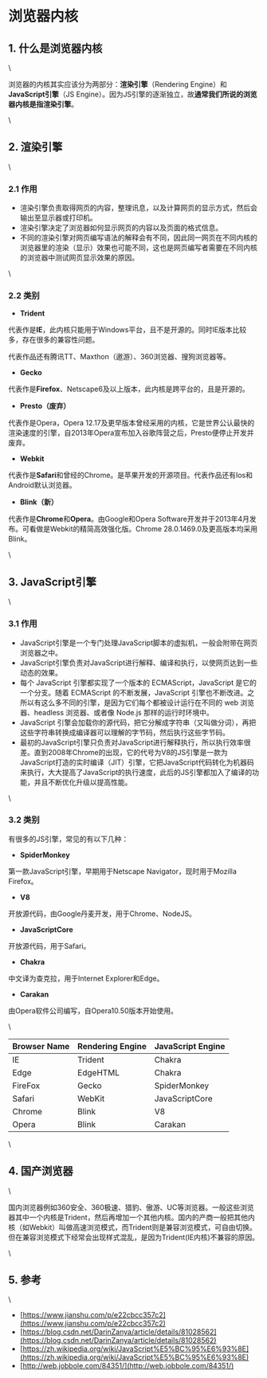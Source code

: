 # 浏览器内核



## 1. 什么是浏览器内核 <a href="#18b4a972" id="18b4a972"></a>

\


浏览器的内核其实应该分为两部分：**渲染引擎**（Rendering Engine）和**JavaScript引擎**（JS Engine）。因为JS引擎的逐渐独立，故**通常我们所说的浏览器内核是指渲染引擎**。

\


## 2. 渲染引擎 <a href="#dfe55f2f" id="dfe55f2f"></a>

\


### 2.1 作用 <a href="#1754a6f8" id="1754a6f8"></a>

* 渲染引擎负责取得网页的内容，整理讯息，以及计算网页的显示方式，然后会输出至显示器或打印机。
* 渲染引擎决定了浏览器如何显示网页的内容以及页面的格式信息。
* 不同的渲染引擎对网页编写语法的解释会有不同，因此同一网页在不同内核的浏览器里的渲染（显示）效果也可能不同，这也是网页编写者需要在不同内核的浏览器中测试网页显示效果的原因。

\


### 2.2 类别 <a href="#47c41556" id="47c41556"></a>

* **Trident**

代表作是**IE**，此内核只能用于Windows平台，且不是开源的。同时IE版本比较多，存在很多的兼容性问题。

代表作品还有腾讯TT、Maxthon（遨游）、360浏览器、搜狗浏览器等。

* **Gecko**

代表作是**Firefox**、Netscape6及以上版本，此内核是跨平台的，且是开源的。

* **Presto（废弃）**

代表作是Opera，Opera 12.17及更早版本曾经采用的内核，它是世界公认最快的渲染速度的引擎，自2013年Opera宣布加入谷歌阵营之后，Presto便停止开发并废弃。

* **Webkit**

代表作是**Safari**和曾经的Chrome。是苹果开发的开源项目。代表作品还有Ios和Android默认浏览器。

* **Blink（新）**

代表作是**Chrome**和**Opera**。由Google和Opera Software开发并于2013年4月发布。可看做是Webkit的精简高效强化版。Chrome 28.0.1469.0及更高版本均采用Blink。

\


## 3. JavaScript引擎 <a href="#87480e1c" id="87480e1c"></a>

\


### 3.1 作用 <a href="#94891793" id="94891793"></a>

* JavaScript引擎是一个专门处理JavaScript脚本的虚拟机，一般会附带在网页浏览器之中。
* JavaScript引擎负责对JavaScript进行解释、编译和执行，以使网页达到一些动态的效果。
* 每个 JavaScript 引擎都实现了一个版本的 ECMAScript，JavaScript 是它的一个分支。随着 ECMAScript 的不断发展，JavaScript 引擎也不断改进。之所以有这么多不同的引擎，是因为它们每个都被设计运行在不同的 web 浏览器、headless 浏览器、或者像 Node.js 那样的运行时环境中。
* JavaScript 引擎会加载你的源代码，把它分解成字符串（又叫做分词），再把这些字符串转换成编译器可以理解的字节码，然后执行这些字节码。
* 最初的JavaScript引擎只负责对JavaScript进行解释执行，所以执行效率很差。直到2008年Chrome的出现，它的代号为V8的JS引擎是一款为JavaScript打造的实时编译（JIT）引擎，它把JavaScript代码转化为机器码来执行，大大提高了JavaScript的执行速度，此后的JS引擎都加入了编译的功能，并且不断优化升级以提高性能。

\


### 3.2 类别 <a href="#119f2ddb" id="119f2ddb"></a>

有很多的JS引擎，常见的有以下几种：

* **SpiderMonkey**

第一款JavaScript引擎，早期用于Netscape Navigator，现时用于Mozilla Firefox。

* **V8**

开放源代码，由Google丹麦开发，用于Chrome、NodeJS。

* **JavaScriptCore**

开放源代码，用于Safari。

* **Chakra**

中文译为查克拉，用于Internet Explorer和Edge。

* **Carakan**

由Opera软件公司编写，自Opera10.50版本开始使用。

\


| **Browser Name** | **Rendering Engine** | **JavaScript Engine** |
| ---------------- | -------------------- | --------------------- |
| IE               | Trident              | Chakra                |
| Edge             | EdgeHTML             | Chakra                |
| FireFox          | Gecko                | SpiderMonkey          |
| Safari           | WebKit               | JavaScriptCore        |
| Chrome           | Blink                | V8                    |
| Opera            | Blink                | Carakan               |

\


## 4. 国产浏览器 <a href="#f1168df5" id="f1168df5"></a>

\


国内浏览器例如360安全、360极速、猎豹、傲游、UC等浏览器。一般这些浏览器其中一个内核是Trident，然后再增加一个其他内核。国内的产商一般把其他内核（如Webkit）叫做高速浏览模式，而Trident则是兼容浏览模式，可自由切换。但在兼容浏览模式下经常会出现样式混乱，是因为Trident(IE内核)不兼容的原因。

\


## 5. 参考 <a href="#01238d4e" id="01238d4e"></a>

\


* [https://www.jianshu.com/p/e22cbcc357c2](https://www.jianshu.com/p/e22cbcc357c2)
* [https://blog.csdn.net/DarinZanya/article/details/81028562](https://blog.csdn.net/DarinZanya/article/details/81028562)
* [https://zh.wikipedia.org/wiki/JavaScript%E5%BC%95%E6%93%8E](https://zh.wikipedia.org/wiki/JavaScript%E5%BC%95%E6%93%8E)
* [http://web.jobbole.com/84351/](http://web.jobbole.com/84351/)
